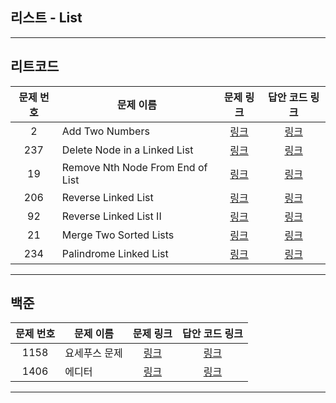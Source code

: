 ## 리스트 - List
----------
리트코드
----------
| 문제 번호 | 문제 이름 | 문제 링크 | 답안 코드 링크 |
|:-----:|-------|:---:|:---:|
|   2   | Add Two Numbers | [링크](https://leetcode.com/problems/add-two-numbers/) | [링크](https://github.com/nicky-day/CodingTest/blob/main/src/main/java/org/example/list/leetcode/001-Add_Two_Numbers.kt) |
| 237 | Delete Node in a Linked List | [링크](https://leetcode.com/problems/delete-node-in-a-linked-list/) | [링크](https://github.com/nicky-day/CodingTest/blob/main/src/main/java/org/example/list/leetcode/002-Delete-Node-in-a-Linked-List.kt) |
| 19 | Remove Nth Node From End of List | [링크](https://leetcode.com/problems/remove-nth-node-from-end-of-list/) | [링크](https://github.com/nicky-day/CodingTest/blob/main/src/main/java/org/example/list/leetcode/003-Remove-Nth-Node-From-End-Of-List.kt) |
| 206 | Reverse Linked List | [링크](https://leetcode.com/problems/reverse-linked-list/) | [링크](https://github.com/nicky-day/CodingTest/blob/main/src/main/java/org/example/list/leetcode/004-Reverse-Linked-List.kt)|
| 92 | Reverse Linked List II | [링크](https://leetcode.com/problems/reverse-linked-list-ii/) | [링크](https://github.com/nicky-day/CodingTest/blob/main/src/main/java/org/example/list/leetcode/005-Reverse-Linked-List-2.kt)|
| 21 | Merge Two Sorted Lists | [링크](https://leetcode.com/problems/merge-two-sorted-lists/) | [링크](https://github.com/nicky-day/CodingTest/blob/main/src/main/java/org/example/list/leetcode/006-Merge-Two-Sorted-Lists.kt) |
| 234 | Palindrome Linked List | [링크](https://leetcode.com/problems/palindrome-linked-list/) | [링크]() |
----------
백준
----------
| 문제 번호 | 문제 이름 | 문제 링크 | 답안 코드 링크 |
|:---:|---|:---:|:---:|
| 1158 | 요세푸스 문제 | [링크](https://www.acmicpc.net/problem/1158) | [링크](https://github.com/nicky-day/CodingTest/blob/main/src/main/java/org/example/list/boj/003-%EC%9A%94%EC%84%B8%ED%91%B8%EC%8A%A4_%EB%AC%B8%EC%A0%9C.java) |
| 1406 | 에디터 | [링크](https://www.acmicpc.net/problem/1406) | [링크](https://github.com/nicky-day/CodingTest/blob/main/src/main/java/org/example/list/boj/004-%EC%97%90%EB%94%94%ED%84%B0.java) |
----------
